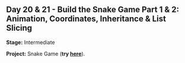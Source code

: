 ## Day 20 & 21 - Build the Snake Game Part 1 & 2: Animation, Coordinates, Inheritance & List Slicing

**Stage:** Intermediate

**Project:** Snake Game (**try [here]()**).